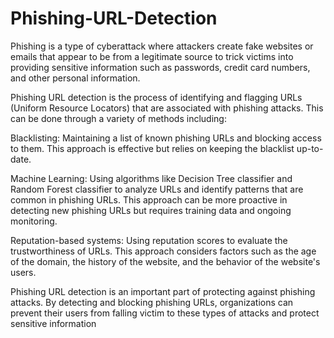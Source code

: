 # Phishing-URL-Detection
Phishing is a type of cyberattack where attackers create fake websites or emails that appear to be from a legitimate source to trick victims into providing sensitive information such as passwords, credit card numbers, and other personal information.

Phishing URL detection is the process of identifying and flagging URLs (Uniform Resource Locators) that are associated with phishing attacks. This can be done through a variety of methods including:

Blacklisting:
      Maintaining a list of known phishing URLs and blocking access to them. This approach is effective but relies on keeping the blacklist up-to-date.

Machine Learning: 
      Using algorithms like Decision Tree classifier and Random Forest classifier to analyze URLs and identify patterns that are common in phishing URLs. This approach can be more proactive in detecting new phishing URLs but requires training data and ongoing monitoring.

Reputation-based systems: 
      Using reputation scores to evaluate the trustworthiness of URLs. This approach considers factors such as the age of the domain, the history of the website, and the behavior of the website's users.

Phishing URL detection is an important part of protecting against phishing attacks. By detecting and blocking phishing URLs, organizations can prevent their users from falling victim to these types of attacks and protect sensitive information
